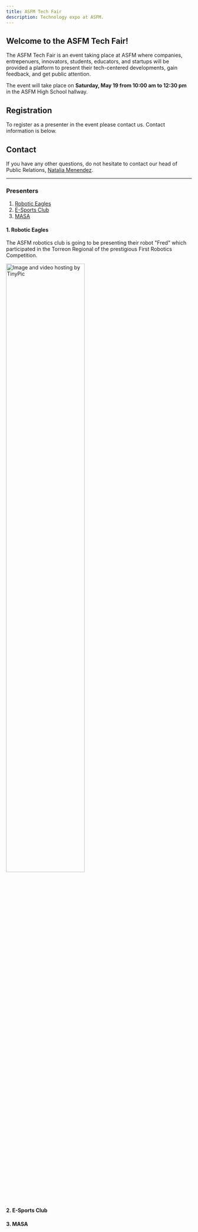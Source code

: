 ```yaml
---
title: ASFM Tech Fair
description: Technology expo at ASFM.
---
```

## Welcome to the ASFM Tech Fair!
The ASFM Tech Fair is an event taking place at ASFM where companies, entrepenuers, innovators, students, educators, and startups will be provided a platform to present their tech-centered developments, gain feedback, and get public attention.

The event will take place on **Saturday, May 19 from 10:00 am to 12:30 pm** in the ASFM High School hallway.

## Registration
To register as a presenter in the event please contact us. Contact information is below.

## Contact
If you have any other questions, do not hesitate to contact our head of Public Relations, [Natalia Menendez](mailto:18menendez5970@asfm.mx?subject=ASFM%20Tech%20Fair).

___________________________________________________________________________________________________________________________________________

### Presenters
1. <a href="#RoboEagles">Robotic Eagles</a>
2. <a href="#2">E-Sports Club</a>
3. <a href="#3">MASA</a>

#### <a name="RoboEagles">1. Robotic Eagles</a>

The ASFM robotics club is going to be presenting their robot "Fred" which participated in the Torreon Regional of the prestigious First Robotics Competition.

<a href="http://es.tinypic.com?ref=34euh5l" target="_blank"><img src="http://i63.tinypic.com/34euh5l.jpg" border="0" alt="Image and video hosting by TinyPic" height="65%" width="65%"></a>

#### <a name="#2">2. E-Sports Club</a>

#### <a name="#3">3. MASA</a>
